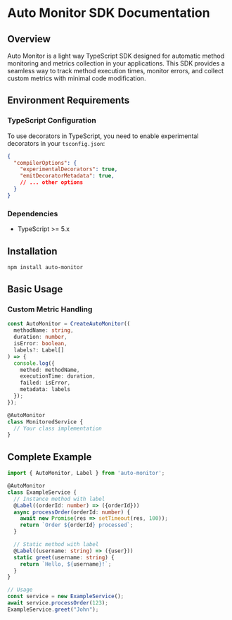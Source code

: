 # Auto Monitor SDK Documentation

## Overview
Auto Monitor is a light way TypeScript SDK designed for automatic method monitoring and metrics collection in your applications. This SDK provides a seamless way to track method execution times, monitor errors, and collect custom metrics with minimal code modification.

## Environment Requirements

### TypeScript Configuration
To use decorators in TypeScript, you need to enable experimental decorators in your `tsconfig.json`:

```json
{
  "compilerOptions": {
    "experimentalDecorators": true,
    "emitDecoratorMetadata": true,
    // ... other options
  }
}
```

### Dependencies
- TypeScript >= 5.x

## Installation
```bash
npm install auto-monitor
```

## Basic Usage

### Custom Metric Handling
```typescript
const AutoMonitor = CreateAutoMonitor((
  methodName: string,
  duration: number,
  isError: boolean,
  labels?: Label[]
) => {
  console.log({
    method: methodName,
    executionTime: duration,
    failed: isError,
    metadata: labels
  });
});

@AutoMonitor
class MonitoredService {
  // Your class implementation
}
```

## Complete Example
```typescript
import { AutoMonitor, Label } from 'auto-monitor';

@AutoMonitor
class ExampleService {
  // Instance method with label
  @Label((orderId: number) => ({orderId}))
  async processOrder(orderId: number) {
    await new Promise(res => setTimeout(res, 100));
    return `Order ${orderId} processed`;
  }

  // Static method with label
  @Label((username: string) => ({user}))
  static greet(username: string) {
    return `Hello, ${username}!`;
  }
}

// Usage
const service = new ExampleService();
await service.processOrder(123);
ExampleService.greet("John");
```

